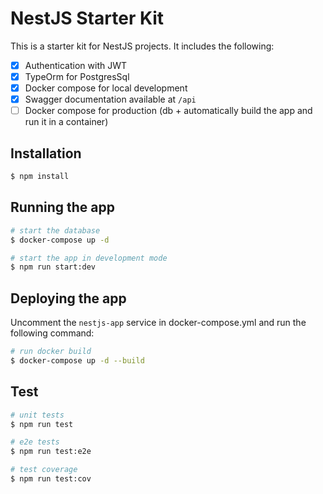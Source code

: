 # NestJS Starter Kit

This is a starter kit for NestJS projects. It includes the following:

- [x] Authentication with JWT
- [x] TypeOrm for PostgresSql
- [x] Docker compose for local development
- [x] Swagger documentation available at `/api`
- [ ] Docker compose for production (db + automatically build the app and run it in a container)

## Installation

```bash
$ npm install
```

## Running the app

```bash
# start the database
$ docker-compose up -d

# start the app in development mode
$ npm run start:dev
```

## Deploying the app

Uncomment the `nestjs-app` service in docker-compose.yml and run the following command:

```bash
# run docker build
$ docker-compose up -d --build
```

## Test

```bash
# unit tests
$ npm run test

# e2e tests
$ npm run test:e2e

# test coverage
$ npm run test:cov
```
